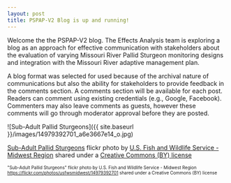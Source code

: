 ```yaml
---
layout: post
title: PSPAP-V2 Blog is up and running!
---
```


Welcome the the PSPAP-V2 blog. The Effects Analysis team is exploring a 
blog as an approach for effective communication with stakeholders about 
the evaluation of varying Missouri River Pallid Sturgeon monitoring 
designs and integration with the Missouri River adaptive management 
plan. 

A blog format was selected for used because of the archival nature of 
communications but also the ability for stakeholders to provide feedback 
in the comments section. A comments section will be available for each 
post. Readers can comment using existing credentials (e.g., Google, 
Facebook). Commenters may also leave comments as guests, however these 
comments will go through moderator approval before they are posted. 


![Sub-Adult Pallid Sturgeons]({{ site.baseurl }}/images/14979392701_a6e3667e14_o.jpg)

<a title="Sub-Adult Pallid Sturgeons" href="https://flickr.com/photos/usfwsmidwest/14979392701">Sub-Adult Pallid Sturgeons</a> flickr photo by <a href="https://flickr.com/people/usfwsmidwest">U.S. Fish and Wildlife Service - Midwest Region</a> shared under a <a href="https://creativecommons.org/licenses/by/2.0/">Creative Commons (BY) license</a> </small>

<font size="1">"Sub-Adult Pallid Sturgeons" flickr photo by U.S. Fish and Wildlife 
Service - Midwest Region 
https://flickr.com/photos/usfwsmidwest/14979392701 shared under a 
Creative Commons (BY) license </font>


